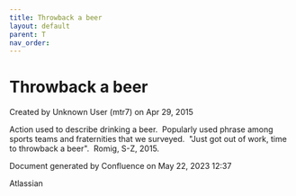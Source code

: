 ```yaml
---
title: Throwback a beer
layout: default
parent: T
nav_order:
---
```


# Throwback a beer

Created by  Unknown User (mtr7) on Apr 29, 2015

Action used to describe drinking a beer.  Popularly used phrase among sports teams and fraternities that we surveyed.  &quot;Just got out of work, time to throwback a beer&quot;.  Romig, S-Z, 2015.

Document generated by Confluence on May 22, 2023 12:37

Atlassian
